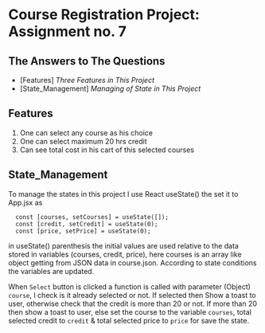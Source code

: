 # Course Registration Project: Assignment no. 7

## The Answers to The Questions

- [Features] _Three Features in This Project_
- [State_Management] _Managing of State in This Project_

## Features

1. One can select any course as his choice
2. One can select maximum 20 hrs credit
3. Can see total cost in his cart of this selected courses

## State_Management

To manage the states in this project I use React useState() the set it to App.jsx as

```
  const [courses, setCourses] = useState([]);
  const [credit, setCredit] = useState(0);
  const [price, setPrice] = useState(0);
```

in useState() parenthesis the initial values are used relative to the data stored in variables (courses, credit, price), here courses is an array like object getting from JSON data in course.json.
According to state conditions the variables are updated.

When `Select` button is clicked a function is called with parameter (Object) `course`, I check is it already selected or not. If selected then Show a toast to user, otherwise check that the credit is more than 20 or not. If more than 20 then show a toast to user, else set the course to the variable `courses`, total selected credit to `credit` & total selected price to `price` for save the state.
